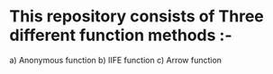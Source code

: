 # This repository consists of Three different function methods :-
a) Anonymous function
b) IIFE function
c) Arrow function
